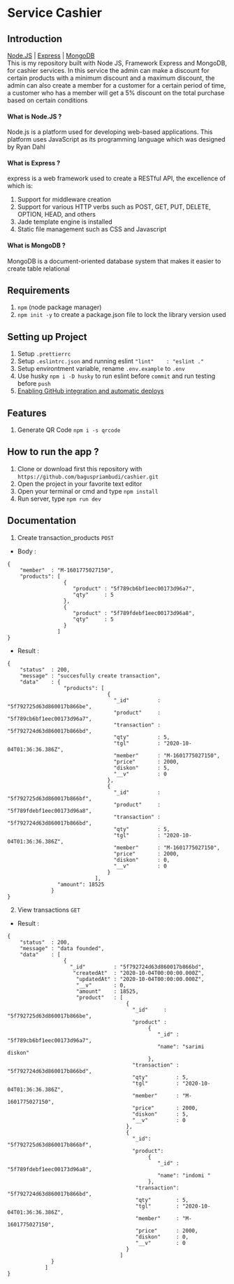 # Service Cashier
## Introduction
[Node.JS](https://nodejs.org/en/) | [Express](https://expressjs.com/) | [MongoDB](https://www.mongodb.com/)<br/>
This is my repository built with Node JS, Framework Express and MongoDB, for cashier services. In this service the admin can make a discount for certain products with a minimum discount and a maximum discount, the admin can also create a member for a customer for a certain period of time, a customer who has a member will get a 5% discount on the total purchase based on certain conditions
#### What is Node.JS ?<br/>
Node.js is a platform used for developing web-based applications. This platform uses JavaScript as its programming language which was designed by Ryan Dahl
#### What is Express ?<br/>
express is a web framework used to create a RESTful API, the excellence of which is:<br/>
1. Support for middleware creation<br/>
2. Support for various HTTP verbs such as POST, GET, PUT, DELETE, OPTION, HEAD, and others<br/>
3. Jade template engine is installed<br/>
4. Static file management such as CSS and Javascript
#### What is MongoDB ?<br/>
MongoDB is a document-oriented database system that makes it easier to create table relational
## Requirements
1. `npm` (node package manager)<br/>
2. `npm init -y` to create a package.json file to lock the library version used
## Setting up Project
1. Setup `.prettierrc` 
2. Setup `.eslintrc.json` and running eslint  `"lint"    : "eslint ."`
3. Setup environtment variable, rename `.env.example` to `.env`
4. Use husky `npm i -D husky` to run eslint before `commit` and run testing before `push`
5. [Enabling GitHub integration and automatic deploys](https://devcenter.heroku.com/articles/github-integration)
## Features
1. Generate QR Code `npm i -s qrcode`
## How to run the app ?
1. Clone or download first this repository with `https://github.com/baguspriambudi/cashier.git`<br/>
2. Open the project in your favorite text editor<br/>
3. Open your terminal or cmd and type `npm install`<br/>
4. Run server, type `npm run dev`
## Documentation
1. Create transaction_products `POST`<br/>
- Body :
```
{
    "member"  : "M-1601775027150",
    "products": [
                  {
                     "product" : "5f789cb6bf1eec00173d96a7",
                     "qty"     : 5
                  },
                  {
                     "product" : "5f789fdebf1eec00173d96a8",
                     "qty"     : 5
                  }
                ]
}
```
- Result :
```
{
    "status"  : 200,
    "message" : "succesfully create transaction",
    "data"    : {
                  "products": [
                                {
                                  "_id"         : "5f792725d63d860017b866be",
                                  "product"     : "5f789cb6bf1eec00173d96a7",
                                  "transaction" : "5f792724d63d860017b866bd",
                                  "qty"         : 5,
                                  "tgl"         : "2020-10-04T01:36:36.386Z",
                                  "member"      : "M-1601775027150",
                                  "price"       : 2000,
                                  "diskon"      : 5,
                                  "__v"         : 0
                                },
                                {
                                  "_id"         : "5f792725d63d860017b866bf",
                                  "product"     : "5f789fdebf1eec00173d96a8",
                                  "transaction" : "5f792724d63d860017b866bd",
                                  "qty"         : 5,
                                  "tgl"         : "2020-10-04T01:36:36.386Z",
                                  "member"      : "M-1601775027150",
                                  "price"       : 2000,
                                  "diskon"      : 0,
                                  "__v"         : 0
                                }
                            ],
                "amount": 18525
              }
}
```
2. View transactions `GET`<br/>
- Result :
```
{
    "status"  : 200,
    "message" : "data founded",
    "data"    : [
                  {
                    "_id"         : "5f792724d63d860017b866bd",
                     "createdAt"  : "2020-10-04T00:00:00.000Z",
                      "updatedAt" : "2020-10-04T00:00:00.000Z",
                      "__v"       : 0,
                      "amount"    : 18525,
                      "product"   : [
                                      {
                                        "_id"     : "5f792725d63d860017b866be",
                                        "product" : 
                                             {
                                                "_id" : "5f789cb6bf1eec00173d96a7",
                                                "name": "sarimi diskon"
                                             },
                                        "transaction" : "5f792724d63d860017b866bd",
                                        "qty"         : 5,
                                        "tgl"         : "2020-10-04T01:36:36.386Z",
                                        "member"      : "M-1601775027150",
                                        "price"       : 2000,
                                        "diskon"      : 5,
                                        "__v"         : 0
                                      },
                                      {
                                        "_id": "5f792725d63d860017b866bf",
                                        "product": 
                                             {
                                                "_id" : "5f789fdebf1eec00173d96a8",
                                                "name": "indomi "
                                             },
                                         "transaction": "5f792724d63d860017b866bd",
                                         "qty"        : 5,
                                         "tgl"        : "2020-10-04T01:36:36.386Z",
                                         "member"     : "M-1601775027150",
                                         "price"      : 2000,
                                         "diskon"     : 0,
                                         "__v"        : 0
                                      }
                                    ]
              }
            ]
}           

```
